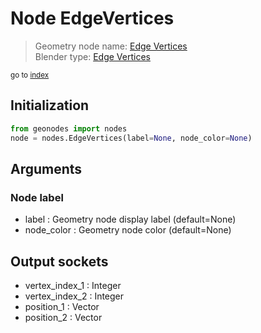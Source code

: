 
# Node EdgeVertices

> Geometry node name: [Edge Vertices](https://docs.blender.org/manual/en/latest/modeling/geometry_nodes/mesh/edge_vertices.html)<br>
  Blender type: [Edge Vertices](https://docs.blender.org/api/current/bpy.types.GeometryNodeInputMeshEdgeVertices.html)
  
<sub>go to [index](/docs/index.md)</sub>

## Initialization

```python
from geonodes import nodes
node = nodes.EdgeVertices(label=None, node_color=None)
```



## Arguments


### Node label

- label : Geometry node display label (default=None)
- node_color : Geometry node color (default=None)

## Output sockets

- vertex_index_1 : Integer
- vertex_index_2 : Integer
- position_1 : Vector
- position_2 : Vector
